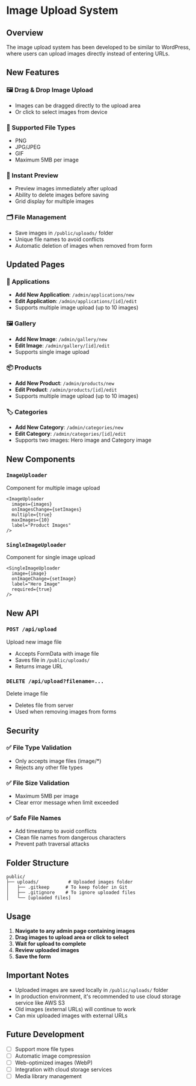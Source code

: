 # Image Upload System

## Overview
The image upload system has been developed to be similar to WordPress, where users can upload images directly instead of entering URLs.

## New Features

### 🖼️ Drag & Drop Image Upload
- Images can be dragged directly to the upload area
- Or click to select images from device

### 📁 Supported File Types
- PNG
- JPG/JPEG  
- GIF
- Maximum 5MB per image

### 🔄 Instant Preview
- Preview images immediately after upload
- Ability to delete images before saving
- Grid display for multiple images

### 🗂️ File Management
- Save images in `/public/uploads/` folder
- Unique file names to avoid conflicts
- Automatic deletion of images when removed from form

## Updated Pages

### 📱 Applications
- **Add New Application**: `/admin/applications/new`
- **Edit Application**: `/admin/applications/[id]/edit`
- Supports multiple image upload (up to 10 images)

### 🖼️ Gallery
- **Add New Image**: `/admin/gallery/new`
- **Edit Image**: `/admin/gallery/[id]/edit`
- Supports single image upload

### 📦 Products
- **Add New Product**: `/admin/products/new`
- **Edit Product**: `/admin/products/[id]/edit`
- Supports multiple image upload (up to 10 images)

### 🏷️ Categories
- **Add New Category**: `/admin/categories/new`
- **Edit Category**: `/admin/categories/[id]/edit`
- Supports two images: Hero image and Category image

## New Components

### `ImageUploader`
Component for multiple image upload
```tsx
<ImageUploader
  images={images}
  onImagesChange={setImages}
  multiple={true}
  maxImages={10}
  label="Product Images"
/>
```

### `SingleImageUploader`
Component for single image upload
```tsx
<SingleImageUploader
  image={image}
  onImageChange={setImage}
  label="Hero Image"
  required={true}
/>
```

## New API

### `POST /api/upload`
Upload new image file
- Accepts FormData with image file
- Saves file in `/public/uploads/`
- Returns image URL

### `DELETE /api/upload?filename=...`
Delete image file
- Deletes file from server
- Used when removing images from forms

## Security

### ✅ File Type Validation
- Only accepts image files (image/*)
- Rejects any other file types

### ✅ File Size Validation
- Maximum 5MB per image
- Clear error message when limit exceeded

### ✅ Safe File Names
- Add timestamp to avoid conflicts
- Clean file names from dangerous characters
- Prevent path traversal attacks

## Folder Structure

```
public/
├── uploads/           # Uploaded images folder
│   ├── .gitkeep      # To keep folder in Git
│   ├── .gitignore    # To ignore uploaded files
│   └── [uploaded files]
```

## Usage

1. **Navigate to any admin page containing images**
2. **Drag images to upload area or click to select**
3. **Wait for upload to complete**
4. **Review uploaded images**
5. **Save the form**

## Important Notes

- Uploaded images are saved locally in `/public/uploads/` folder
- In production environment, it's recommended to use cloud storage service like AWS S3
- Old images (external URLs) will continue to work
- Can mix uploaded images with external URLs

## Future Development

- [ ] Support more file types
- [ ] Automatic image compression
- [ ] Web-optimized images (WebP)
- [ ] Integration with cloud storage services
- [ ] Media library management